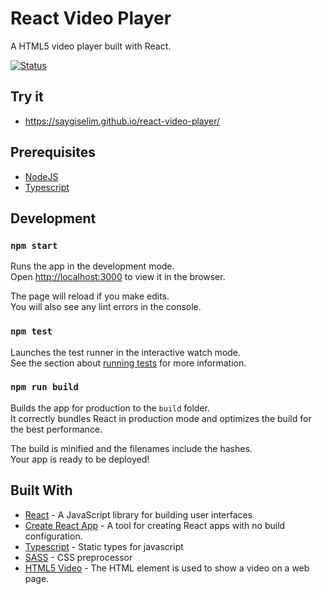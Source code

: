 # React Video Player

A HTML5 video player built with React.

[![Status](https://github.com/saygiselim/react-video-player/workflows/CI-GP/badge.svg)](https://github.com/saygiselim/react-video-player/actions)

## Try it

- https://saygiselim.github.io/react-video-player/

## Prerequisites

- [NodeJS](https://nodejs.org/en/)
- [Typescript](https://www.typescriptlang.org/)

## Development

### `npm start`

Runs the app in the development mode.\
Open [http://localhost:3000](http://localhost:3000) to view it in the browser.

The page will reload if you make edits.\
You will also see any lint errors in the console.

### `npm test`

Launches the test runner in the interactive watch mode.\
See the section about [running tests](https://facebook.github.io/create-react-app/docs/running-tests) for more information.

### `npm run build`

Builds the app for production to the `build` folder.\
It correctly bundles React in production mode and optimizes the build for the best performance.

The build is minified and the filenames include the hashes.\
Your app is ready to be deployed!

## Built With

- [React](https://reactjs.org/) - A JavaScript library for building user interfaces
- [Create React App](https://create-react-app.dev/) - A tool for creating React apps with no build configuration.
- [Typescript](https://www.typescriptlang.org/) - Static types for javascript
- [SASS](https://sass-lang.com/) - CSS preprocessor
- [HTML5 Video](https://www.w3schools.com/html/html5_video.asp) - The HTML element is used to show a video on a web page.

